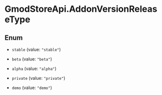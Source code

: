 # GmodStoreApi.AddonVersionReleaseType

## Enum


* `stable` (value: `"stable"`)

* `beta` (value: `"beta"`)

* `alpha` (value: `"alpha"`)

* `private` (value: `"private"`)

* `demo` (value: `"demo"`)


